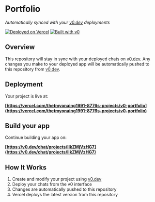 # Portfolio

*Automatically synced with your [v0.dev](https://v0.dev) deployments*

[![Deployed on Vercel](https://img.shields.io/badge/Deployed%20on-Vercel-black?style=for-the-badge&logo=vercel)](https://vercel.com/thetmyonaing1991-8776s-projects/v0-portfolio)
[![Built with v0](https://img.shields.io/badge/Built%20with-v0.dev-black?style=for-the-badge)](https://v0.dev/chat/projects/IlkZMjVzHG7)

## Overview

This repository will stay in sync with your deployed chats on [v0.dev](https://v0.dev).
Any changes you make to your deployed app will be automatically pushed to this repository from [v0.dev](https://v0.dev).

## Deployment

Your project is live at:

**[https://vercel.com/thetmyonaing1991-8776s-projects/v0-portfolio](https://vercel.com/thetmyonaing1991-8776s-projects/v0-portfolio)**

## Build your app

Continue building your app on:

**[https://v0.dev/chat/projects/IlkZMjVzHG7](https://v0.dev/chat/projects/IlkZMjVzHG7)**

## How It Works

1. Create and modify your project using [v0.dev](https://v0.dev)
2. Deploy your chats from the v0 interface
3. Changes are automatically pushed to this repository
4. Vercel deploys the latest version from this repository
